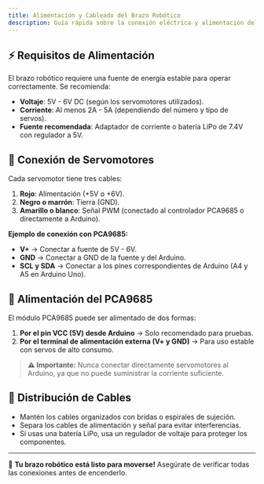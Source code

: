 ```yaml
---
title: Alimentación y Cableado del Brazo Robótico
description: Guía rápida sobre la conexión eléctrica y alimentación del brazo robótico de 6DOF.
---
```




## ⚡ Requisitos de Alimentación

El brazo robótico requiere una fuente de energía estable para operar correctamente. Se recomienda:

- **Voltaje**: 5V - 6V DC (según los servomotores utilizados).
- **Corriente**: Al menos 2A - 5A (dependiendo del número y tipo de servos).
- **Fuente recomendada**: Adaptador de corriente o batería LiPo de 7.4V con regulador a 5V.

## 📌 Conexión de Servomotores

Cada servomotor tiene tres cables:

1. **Rojo**: Alimentación (+5V o +6V).
2. **Negro o marrón**: Tierra (GND).
3. **Amarillo o blanco**: Señal PWM (conectado al controlador PCA9685 o directamente a Arduino).

**Ejemplo de conexión con PCA9685:**
- **V+** → Conectar a fuente de 5V - 6V.
- **GND** → Conectar a GND de la fuente y del Arduino.
- **SCL y SDA** → Conectar a los pines correspondientes de Arduino (A4 y A5 en Arduino Uno).

## 🔋 Alimentación del PCA9685

El módulo PCA9685 puede ser alimentado de dos formas:

1. **Por el pin VCC (5V) desde Arduino** → Solo recomendado para pruebas.
2. **Por el terminal de alimentación externa (V+ y GND)** → Para uso estable con servos de alto consumo.

> **⚠️ Importante:** Nunca conectar directamente servomotores al Arduino, ya que no puede suministrar la corriente suficiente.

## 🔄 Distribución de Cables

- Mantén los cables organizados con bridas o espirales de sujeción.
- Separa los cables de alimentación y señal para evitar interferencias.
- Si usas una batería LiPo, usa un regulador de voltaje para proteger los componentes.

---

🚀 **Tu brazo robótico está listo para moverse!** Asegúrate de verificar todas las conexiones antes de encenderlo.
